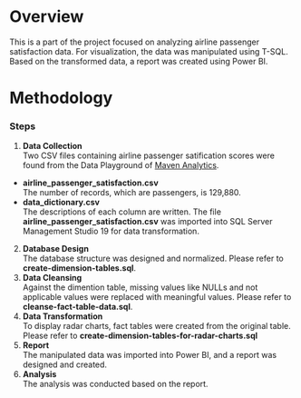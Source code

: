 # Overview
This is a part of the project focused on analyzing airline passenger satisfaction data. For visualization, the data was manipulated using T-SQL.
Based on the transformed data, a report was created using Power BI.

# Methodology
### Steps
1. **Data Collection**<br>
Two CSV files containing airline passenger satification scores were found from the Data Playground of [Maven Analytics](https://mavenanalytics.io/data-playground).
- **airline_passenger_satisfaction.csv**<br>
The number of records, which are passengers, is 129,880.<br>
- **data_dictionary.csv**<br>
The descriptions of each column are written.
The file **airline_passenger_satisfaction.csv** was imported into SQL Server Management Studio 19 for data transformation.
2. **Database Design**<br>
The database structure was designed and normalized.
Please refer to **create-dimension-tables.sql**.
4. **Data Cleansing**<br>
Against the dimention table, missing values like NULLs and not applicable values were replaced with meaningful values.
Please refer to **cleanse-fact-table-data.sql**.
6. **Data Transformation**<br>
To display radar charts, fact tables were created from the original table.
Please refer to **create-dimension-tables-for-radar-charts.sql**
8. **Report**<br>
The manipulated data was imported into Power BI, and a report was designed and created.
9. **Analysis**<br>
The analysis was conducted based on the report.
